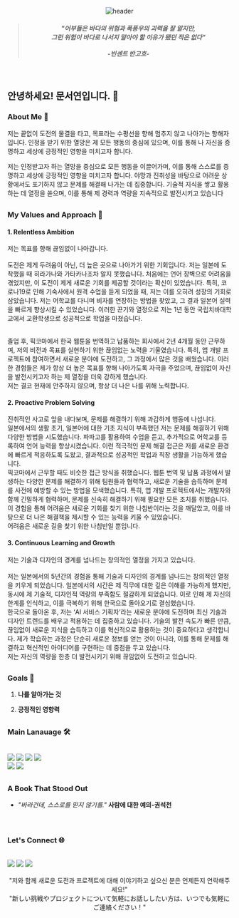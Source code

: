 <div align="center">

![header](https://capsule-render.vercel.app/api?type=venom&height=200&section=header&fontSize=70)


>#####  "어부들은 바다의 위험과 폭풍우의 괴력을 잘 알지만, <br>그런 위험이 바다로 나서지 말아야 할 이유가 됐던 적은 없다"<br><br>-빈센트 반고흐- 

</div>

<br>

## 안녕하세요! 문서연입니다. :wave:



### About Me 🚢
저는 끝없이 도전의 물결을 타고, 목표라는 수평선을 향해 멈추지 않고 나아가는 항해자입니다.  인정을 받기 위한 열망은 제 모든 행동의 중심에 있으며, 이를 통해 나 자신을 증명하고 세상에 긍정적인 영향을 미치고자 합니다.

저는 인정받고자 하는 열망을 중심으로 모든 행동을 이끌어가며, 이를 통해 스스로를 증명하고 세상에 긍정적인 영향을 미치고자 합니다.   야망과 진취성을 바탕으로 어려운 상황에서도 포기하지 않고 문제를 해결해 나가는 데 집중합니다. 기술적 지식을 쌓고 활용하는 데 열정을 쏟으며, 이를 통해 제 경력과 역량을 지속적으로 발전시키고 있습니다

##

### My Values and Approach 🌟

#### 1. Relentless Ambition
저는 목표를 향해 끊임없이 나아갑니다.   
<br>도전은 제게 두려움이 아닌, 더 높은 곳으로 나아가기 위한 기회입니다. 저는 일본에 도착했을 때 히라가나와 가타카나조차 알지 못했습니다. 처음에는 언어 장벽으로 어려움을 겪었지만, 이 도전이 제게 새로운 기회를 제공할 것이라는 확신이 있었습니다. 특히, 코로나19로 인해 기숙사에서 원격 수업을 듣게 되었을 때, 저는 이를 오히려 성장의 기회로 삼았습니다. 저는 어학교를 다니며 비자를 연장하는 방법을 찾았고, 그 결과 일본어 실력을 빠르게 향상시킬 수 있었습니다. 이러한 끈기와 열정으로 저는 1년 동안 국립치바대학교에서 교환학생으로 성공적으로 학업을 마쳤습니다. 

<br>졸업 후, 픽코마에서 한국 웹툰을 번역하고 납품하는 회사에서 2년 4개월 동안 근무하며, 저의 비전과 목표를 실현하기 위한 끊임없는 노력을 기울였습니다. 특히, 앱 개발 프로젝트에 참여하면서 새로운 분야에 도전하고, 그 과정에서 많은 것을 배웠습니다. 이러한 경험들은 제가 항상 더 높은 목표를 향해 나아가도록 자극을 주었으며, 끊임없이 자신을 발전시키고자 하는 제 열정을 더욱 강하게 했습니다. 
<br>저는 결코 현재에 안주하지 않으며, 항상 더 나은 나를 위해 노력합니다.

#### 2. Proactive Problem Solving
진취적인 사고로 앞을 내다보며, 문제를 해결하기 위해 과감하게 행동에 나섭니다.  <br>
일본에서의 생활 초기, 일본어에 대한 기초 지식이 부족했던 저는 문제를 해결하기 위해 다양한 방법을 시도했습니다. 파파고를 활용하여 수업을 듣고, 추가적으로 어학교를 등록하여 언어 능력을 향상시켰습니다. 이런 적극적인 문제 해결 접근은 저를 새로운 환경에 빠르게 적응하도록 도왔고, 결과적으로 성공적인 학업과 직장 생활을 가능하게 했습니다.
<br>픽코마에서 근무할 때도 비슷한 접근 방식을 취했습니다. 웹툰 번역 및 납품 과정에서 발생하는 다양한 문제를 해결하기 위해 팀원들과 협력하고, 새로운 기술을 습득하며 문제를 사전에 예방할 수 있는 방법을 모색했습니다. 특히, 앱 개발 프로젝트에서는 개발자와 함께 긴밀하게 협력하며, 문제를 신속히 해결하기 위해 필요한 모든 조치를 취했습니다. 이 경험을 통해 어려움은 새로운 기회를 찾기 위한 나침반이라는 것을 깨달았고, 이를 바탕으로 더 나은 해결책을 제시할 수 있는 능력을 키울 수 있었습니다. <br>어려움은 새로운 길을 찾기 위한 나침반일 뿐입니다.

#### 3. Continuous Learning and Growth
저는 기술과 디자인의 경계를 넘나드는 창의적인 열정을 가지고 있습니다.   
<br>저는 일본에서의 5년간의 경험을 통해 기술과 디자인의 경계를 넘나드는 창의적인 열정을 키우게 되었습니다. 일본에서의 시간은 제 직무에 대한 깊은 이해를 가능하게 했지만, 동시에 제 기술적, 디자인적 역량의 부족함도 절감하게 되었습니다. 이로 인해 제 자신의 한계를 인식하고, 이를 극복하기 위해 한국으로 돌아오기로 결심했습니다.
<br>한국으로 돌아온 후, 저는 ‘AI 서비스 기획자’라는 새로운 분야에 도전하며 최신 기술과 디자인 트렌드를 배우고 적용하는 데 집중하고 있습니다. 기술의 발전 속도가 빠른 만큼, 끊임없이 새로운 지식을 습득하고 이를 혁신적으로 활용하는 것이 중요하다고 생각합니다. 제가 학습하는 과정은 단순히 새로운 정보를 얻는 것이 아니라, 이를 통해 문제를 해결하고 혁신적인 아이디어를 구현하는 데 중점을 두고 있습니다.
<br>저는 자신의 역량을 한층 더 발전시키기 위해 끊임없이 도전하고 있습니다.

##

### Goals 🎯

1. **나를 알아가는 것** 

2. **긍정적인 영향력**

##

### Main Lanauage 🛠️
<br>
<div align="left">
<img src="https://img.shields.io/badge/python-%233776AB.svg?&style=for-the-badge&logo=python&logoColor=white" />
<img src="https://img.shields.io/badge/mysql-%234479A1.svg?&style=for-the-badge&logo=mysql&logoColor=white" />
 <img src="https://img.shields.io/badge/figma-%23F24E1E.svg?&style=for-the-badge&logo=figma&logoColor=white" />
 <img src="https://img.shields.io/badge/adobe%20photoshop-%2331A8FF.svg?&style=for-the-badge&logo=adobe%20photoshop&logoColor=white" /><br>
 <img src="https://img.shields.io/badge/adobe%20illustrator-%23FF9A00.svg?&style=for-the-badge&logo=adobe%20illustrator&logoColor=black" />
 <img src="https://img.shields.io/badge/git-%23F05032.svg?&style=for-the-badge&logo=git&logoColor=white" />
<br>
</div>

##

### A Book That Stood Out 
- *"바라건데, 스스로를 믿지 않기를."* **사람에 대한 예의-권석천** 
<br>

##

### Let's Connect 🌐 
<br>
<a href='www.linkedin.com/in/seoyeon-moon-33ab97320'><img src="https://img.shields.io/badge/LinkedIn-0077B5?style=for-the-badge&logo=linkedin&logoColor=white" /></a>
<a href='moonseoyeon@gmail.com'><img src="https://img.shields.io/badge/Gmail-D14836?style=for-the-badge&logo=gmail&logoColor=white" /></a>
<a href='https://github.com/MunSeoYeon'><img src="https://img.shields.io/badge/GitHub%20Pages-222222?style=for-the-badge&logo=GitHub%20Pages&logoColor=white" /></a>

<div align="center">
<br>"저와 함께 새로운 도전과 프로젝트에 대해 이야기하고 싶으신 분은 언제든지 연락해주세요!"<br>
"新しい挑戦やプロジェクトについて気軽にお話ししたい方は、いつでも気軽にご連絡ください！"

</div>
<br>

